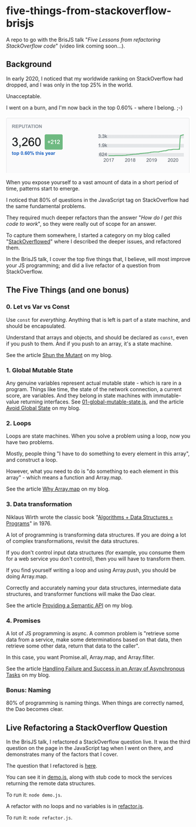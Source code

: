 # five-things-from-stackoverflow-brisjs

A repo to go with the BrisJS talk "_Five Lessons from refactoring StackOverflow code_" (video link coming soon...).

## Background

In early 2020, I noticed that my worldwide ranking on StackOverflow had dropped, and I was only in the top 25% in the world. 

Unacceptable.

I went on a burn, and I'm now back in the top 0.60% - where I belong. ;-)

![](img/stackoverflow.png)

When you expose yourself to a vast amount of data in a short period of time, patterns start to emerge. 

I noticed that 80% of questions in the JavaScript tag on StackOverflow had the same fundamental problems.

They required much deeper refactors than the answer "_How do I get this code to work_", so they were really out of scope for an answer. 

To capture them somewhere, I started a category on my blog called "[StackOverflowed](https://www.joshwulf.com/categories/stackoverflowed/)" where I described the deeper issues, and refactored them.

In the BrisJS talk, I cover the top five things that, I believe, will most improve your JS programming; and did a live refactor of a question from StackOverflow.

## The Five Things (and one bonus)

### 0. Let vs Var vs Const

Use `const` for _everything_. Anything that is left is part of a state machine, and should be encapsulated.

Understand that arrays and objects, and should be declared as `const`, even if you push to them. And if you push to an array, it's a state machine.

See the article [Shun the Mutant](https://www.joshwulf.com/blog/2020/02/shun-the-mutant/) on my blog.

### 1. Global Mutable State

Any genuine variables represent actual mutable state - which is rare in a program. Things like time, the state of the network connection, a current score, are variables. And they belong in state machines with immutable-value returning interfaces. See [01-global-mutable-state.js](01-global-mutable-state.js), and the article [Avoid Global State]( https://www.joshwulf.com/blog/2020/02/avoid-global-state/) on my blog.

### 2. Loops

Loops are state machines. When you solve a problem using a loop, now you have two problems. 

Mostly, people thing "I have to do something to every element in this array", and construct a loop.

However, what you need to do is "do something to each element in this array" - which means a function and Array.map. 

See the article [Why Array.map](https://www.joshwulf.com/blog/2020/03/why-array-map/) on my blog.

### 3. Data transformation

Niklaus Wirth wrote the classic book "[Algorithms + Data Structures = Programs](https://en.wikipedia.org/wiki/Algorithms_%2B_Data_Structures_%3D_Programs)" in 1976.

A lot of programming is transforming data structures. If you are doing a lot of complex transformations, revisit the data structures.

If you don't control input data structures (for example, you consume them for a web service you don't control), then you will have to transform them.

If you find yourself writing a loop and using Array.push, you should be doing Array.map.

Correctly and accurately naming your data structures, intermediate data structures, and transformer functions will make the Dao clear.

See the article [Providing a Semantic API](https://www.joshwulf.com/blog/2020/02/providing-a-semantic-api/
) on my blog.

### 4. Promises

A lot of JS programming is async. A common problem is "retrieve some data from a service, make some determinations based on that data, then retrieve some other data, return that data to the caller".

In this case, you want Promise.all, Array.map, and Array.filter.

See the article [Handling Failure and Success in an Array of Asynchronous Tasks](https://www.joshwulf.com/blog/2020/03/array-async-failure/) on my blog.

### Bonus: Naming

80% of programming is naming things. When things are correctly named, the Dao becomes clear.

## Live Refactoring a StackOverflow Question

In the BrisJS talk, I refactored a StackOverflow question live. It was the third question on the page in the JavaScript tag when I went on there, and demonstrates many of the factors that I cover.

The question that I refactored is [here](https://stackoverflow.com/questions/61724541/array-of-promises-in-a-promise-array/61727830#61727830).

You can see it in [demo.js](demo.js), along with stub code to mock the services returning the remote data structures.

To run it: `node demo.js`.

A refactor with no loops and no variables is in [refactor.js](refactor.js).

To run it: `node refactor.js`.
